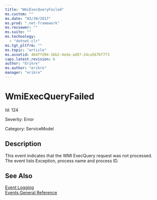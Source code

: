 ```yaml
---
title: "WmiExecQueryFailed"
ms.custom: ""
ms.date: "03/30/2017"
ms.prod: ".net-framework"
ms.reviewer: ""
ms.suite: ""
ms.technology: 
  - "dotnet-clr"
ms.tgt_pltfrm: ""
ms.topic: "article"
ms.assetid: 464ffd94-1bb2-4eda-ad87-24ca567bf7f3
caps.latest.revision: 6
author: "Erikre"
ms.author: "erikre"
manager: "erikre"
---
```

# WmiExecQueryFailed
Id: 124  
  
 Severity: Error  
  
 Category: ServiceModel  
  
## Description  
 This event indicates that the WMI ExecQuery request was not processed. The event lists Exception, process name and process ID.  
  
## See Also  
 [Event Logging](../../../../../docs/framework/wcf/diagnostics/event-logging/index.md)   
 [Events General Reference](../../../../../docs/framework/wcf/diagnostics/event-logging/events-general-reference.md)
